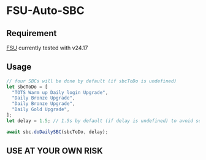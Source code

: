 # FSU-Auto-SBC

## Requirement

[FSU](https://greasyfork.org/scripts/431044) currently tested with v24.17

## Usage

```javascript
// four SBCs will be done by default (if sbcToDo is undefined)
let sbcToDo = [
  "TOTS Warm up Daily login Upgrade",
  "Daily Bronze Upgrade",
  "Daily Bronze Upgrade",
  "Daily Gold Upgrade",
];
let delay = 1.5; // 1.5s by default (if delay is undefined) to avoid softban

await sbc.doDailySBC(sbcToDo, delay);
```

## USE AT YOUR OWN RISK
